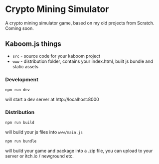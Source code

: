 # Crypto Mining Simulator

A crypto mining simulator game, based on my old projects from Scratch. Coming soon.

## Kaboom.js things

- `src` - source code for your kaboom project
- `www` - distribution folder, contains your index.html, built js bundle and static assets

### Development

```sh
npm run dev
```

will start a dev server at http://localhost:8000

### Distribution

```sh
npm run build
```

will build your js files into `www/main.js`

```sh
npm run bundle
```

will build your game and package into a .zip file, you can upload to your server or itch.io / newground etc.